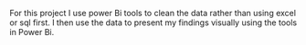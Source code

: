 For this project I use power Bi tools to clean the data rather than using excel or sql first. 
I then use the data to present my findings visually using the tools in Power Bi. 

